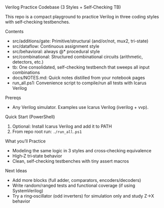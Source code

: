 Verilog Practice Codebase (3 Styles + Self‑Checking TB)

This repo is a compact playground to practice Verilog in three coding styles with self‑checking testbenches.

Contents
- src/additions/gate: Primitive/structural (and/or/not, mux2, tri-state)
- src/dataflow: Continuous assignment style
- src/behavioral: always @* procedural style
- src/combinational: Structured combinational circuits (arithmetic, detectors, etc.)
- tb: One consolidated, self-checking testbench that sweeps all input combinations
- docs/NOTES.md: Quick notes distilled from your notebook pages
- run_all.ps1: Convenience script to compile/run all tests with Icarus Verilog

Prereqs
- Any Verilog simulator. Examples use Icarus Verilog (iverilog + vvp).

Quick Start (PowerShell)
1) Optional: Install Icarus Verilog and add it to PATH
2) From repo root run:
   `./run_all.ps1`

What you’ll Practice
- Modeling the same logic in 3 styles and cross‑checking equivalence
- High‑Z tri‑state behavior
- Clean, self‑checking testbenches with tiny assert macros

Next Ideas
- Add more blocks (full adder, comparators, encoders/decoders)
- Write random/ranged tests and functional coverage (if using SystemVerilog)
- Try a ring‑oscillator (odd inverters) for simulation only and study Z->X behavior
